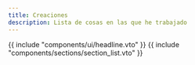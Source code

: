 ```yaml
---
title: Creaciones
description: Lista de cosas en las que he trabajado
---
```


<section data-page="true">
  {{ include "components/ui/headline.vto" }}
  {{ include "components/sections/section_list.vto" }}
</section>